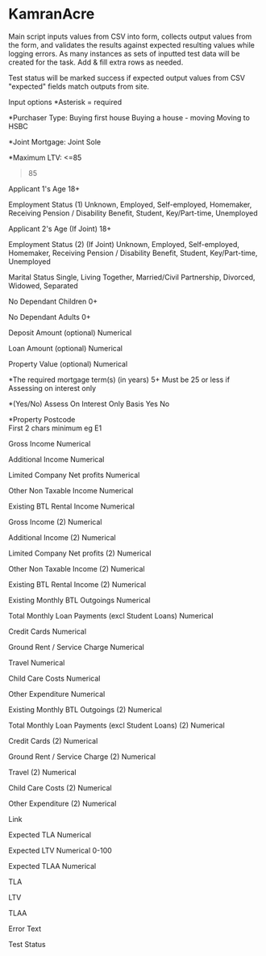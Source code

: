 # KamranAcre


Main script inputs values from CSV into form, collects output values from the form, and validates the results against expected resulting values while logging errors. As many instances as sets of inputted test data will be created for the task. Add & fill extra rows as needed.

Test status will be marked success if expected output values from CSV "expected" fields match outputs from site.

Input options
*Asterisk = required


*Purchaser Type: 
Buying first house
Buying a house - moving
Moving to HSBC

*Joint Mortgage: 
Joint
Sole

*Maximum LTV:
<=85
>85

Applicant 1's Age
18+

Employment Status (1)
Unknown, 
Employed, 
Self-employed, 
Homemaker, 
Receiving Pension / Disability Benefit, 
Student, 
Key/Part-time, 
Unemployed

Applicant 2's Age (If Joint)
18+

Employment Status (2) (If Joint)
Unknown, 
Employed, 
Self-employed, 
Homemaker, 
Receiving Pension / Disability Benefit, 
Student, 
Key/Part-time, 
Unemployed
	
Marital Status
Single, 
Living Together, 
Married/Civil Partnership, 
Divorced, 
Widowed, 
Separated 

No Dependant Children
0+

No Dependant Adults
0+

Deposit Amount (optional)
Numerical

Loan Amount (optional)
Numerical

Property Value (optional)
Numerical

*The required mortgage term(s) (in years)
5+
Must be 25 or less if Assessing on interest only


*(Yes/No) Assess On Interest Only Basis
Yes
No

*Property Postcode	
First 2 chars minimum eg E1

Gross Income
Numerical

Additional Income
Numerical

Limited Company Net profits
Numerical

Other Non Taxable Income
Numerical

Existing BTL Rental Income
Numerical

Gross Income (2)
Numerical

Additional Income (2)
Numerical

Limited Company Net profits (2)
Numerical

Other Non Taxable Income (2)
Numerical

Existing BTL Rental Income (2)
Numerical

Existing Monthly BTL Outgoings
Numerical

Total Monthly Loan Payments (excl Student Loans)
Numerical

Credit Cards
Numerical

Ground Rent / Service Charge
Numerical

Travel
Numerical

Child Care Costs
Numerical

Other Expenditure
Numerical

Existing Monthly BTL Outgoings (2)
Numerical

Total Monthly Loan Payments (excl Student Loans) (2)
Numerical

Credit Cards (2)
Numerical

Ground Rent / Service Charge (2)
Numerical

Travel (2)
Numerical

Child Care Costs (2)
Numerical

Other Expenditure (2)
Numerical

Link

Expected TLA
Numerical

Expected LTV
Numerical 0-100

Expected TLAA 
Numerical

TLA

LTV

TLAA

Error Text

Test Status